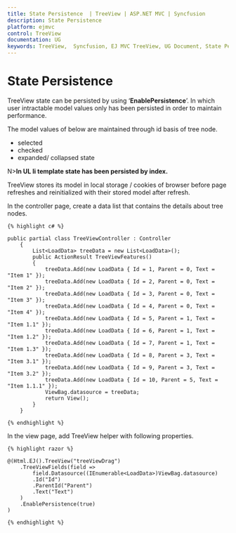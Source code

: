```yaml
---
title: State Persistence  | TreeView | ASP.NET MVC | Syncfusion
description: State Persistence
platform: ejmvc
control: TreeView
documentation: UG
keywords: TreeView,  Syncfusion, EJ MVC TreeView, UG Document, State Persistence
---
```


# State Persistence

TreeView state can be persisted by using ‘**EnablePersistence**’. In which user intractable model values only has been persisted in order to maintain performance. 

The model values of below are maintained through id basis of tree node.

* selected
* checked
* expanded/ collapsed state

N>**In UL li template state has been persisted by index.**

TreeView stores its model in local storage / cookies of browser before page refreshes and reinitialized with their stored model after refresh.

In the controller page, create a data list that contains the details about tree nodes.
    
    
    
    {% highlight c# %}
    
    public partial class TreeViewController : Controller
        {
            List<LoadData> treeData = new List<LoadData>();
            public ActionResult TreeViewFeatures()
            {
                treeData.Add(new LoadData { Id = 1, Parent = 0, Text = "Item 1" });
                treeData.Add(new LoadData { Id = 2, Parent = 0, Text = "Item 2" });
                treeData.Add(new LoadData { Id = 3, Parent = 0, Text = "Item 3" });
                treeData.Add(new LoadData { Id = 4, Parent = 0, Text = "Item 4" });
                treeData.Add(new LoadData { Id = 5, Parent = 1, Text = "Item 1.1" });
                treeData.Add(new LoadData { Id = 6, Parent = 1, Text = "Item 1.2" });
                treeData.Add(new LoadData { Id = 7, Parent = 1, Text = "Item 1.3" });
                treeData.Add(new LoadData { Id = 8, Parent = 3, Text = "Item 3.1" });
                treeData.Add(new LoadData { Id = 9, Parent = 3, Text = "Item 3.2" });
                treeData.Add(new LoadData { Id = 10, Parent = 5, Text = "Item 1.1.1" });
                ViewBag.datasource = treeData;
                return View();
            }
        }
    
    {% endhighlight %}
    
    
    
In the view page, add TreeView helper with following properties.
    
    
    
    {% highlight razor %}
    
    @(Html.EJ().TreeView("treeViewDrag")
        .TreeViewFields(field =>
            field.Datasource((IEnumerable<LoadData>)ViewBag.datasource)
            .Id("Id")
            .ParentId("Parent")
            .Text("Text")
        )
        .EnablePersistence(true)
    )
    
    {% endhighlight %}
    
    
    